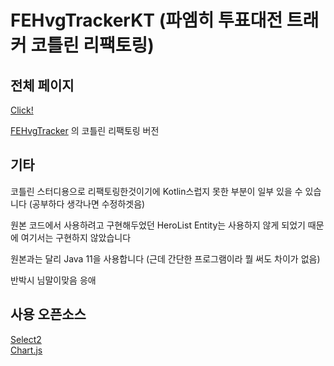 # FEHvgTrackerKT (파엠히 투표대전 트래커 코틀린 리팩토링)
## 전체 페이지
[Click!](https://feh.wiki/voting/vg/)

[FEHvgTracker](https://github.com/Cass07/FEHvgTracker) 의 코틀린 리팩토링 버전

## 기타
코틀린 스터디용으로 리팩토링한것이기에 Kotlin스럽지 못한 부분이 일부 있을 수 있습니다 (공부하다 생각나면 수정하겟음)

원본 코드에서 사용하려고 구현해두었던 HeroList Entity는 사용하지 않게 되었기 때문에 여기서는 구현하지 않았습니다

원본과는 달리 Java 11을 사용합니다 (근데 간단한 프로그램이라 뭘 써도 차이가 없음)

반박시 님말이맞음 응애

## 사용 오픈소스
[Select2](https://select2.org/)   
[Chart.js](https://www.chartjs.org/docs/latest/)